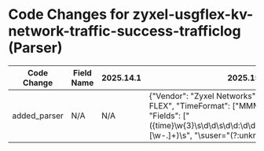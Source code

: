 # Code Changes for zyxel-usgflex-kv-network-traffic-success-trafficlog (Parser)

| Code Change | Field Name | 2025.14.1 | 2025.15.1 |
|-------------|------------|-----------|------------|
| added_parser | N/A | N/A | {"Vendor": "Zyxel Networks", "Product": "Zyxel USG FLEX", "TimeFormat": ["MMM dd HH:mm:ss yyyy"], "Fields": ["({time}\w{3}\s\d\d\s\d\d:\d\d:\d\d\s\d\d\d\d)\s({host}[\w\-\.]+)\s", "\suser=\"(?:unknown|({email_address}([A-Za-z0-9]+[!#$%&'+\/=?^_`~.\-])*[A-Za-z0-9]+@({email_domain}[^\]\s\"\\,;\|]+\.[^\]\s\"\\,;\|]+))|({user}[\w\.\-\!\#\^\~]{1,40}\$?))\"", "\ssrc=\"({src_ip}((([0-9a-fA-F.]{0,4}):{1,2}){1,7}([0-9a-fA-F]){0,4})|(((25[0-5]|(2[0-4]|1\d|[0-9]|)\d)\.?\b){4}))(:({src_port}\d+))?\"", "\snote=\"({operation}[^\"]+)", "\smsg=\"({event_name}[^\"]+)", "\sdst=\"({dest_ip}((([0-9a-fA-F.]{0,4}):{1,2}){1,7}([0-9a-fA-F]){0,4})|(((25[0-5]|(2[0-4]|1\d|[0-9]|)\d)\.?\b){4}))(:({dest_port}\d+))?\"", "\sdevid=\"({devid}[^\s]+)\"", "\scat=\"({category}[^\"]+)", "\sproto=\"({protocol}[^\"]+)", "\sdir=\"({direction}[^\"]+)", "\ssent=({bytes_out}\d+)", "\srcvd=({bytes_in}\d+)", "\sduration=({duration}\d+)", "\sclient_mac=\"({src_mac}[^\"]+)", "\ssourceTranslatedPort=(0|({src_translated_port}\d+))", "\ssourceTranslatedAddress=\"({src_translated_ip}\d{1,3}\.\d{1,3}\.\d{1,3}\.\d{1,3})\""], "Name": "zyxel-usgflex-kv-network-traffic-success-trafficlog", "ParserVersion": "v1.0.0", "Conditions": [" cat=\"Traffic Log\"", " sourceTranslatedAddress=\"", " note=\"", " dir=\""]} |